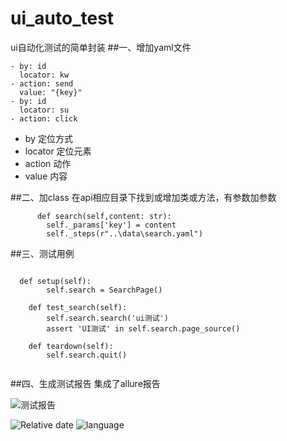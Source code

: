 # ui_auto_test
ui自动化测试的简单封装
##一、增加yaml文件

```$xslt
- by: id
  locator: kw
- action: send
  value: "{key}"
- by: id
  locator: su
- action: click
```
- by 定位方式
- locator 定位元素
- action  动作
- value  内容



##二、加class
 在api相应目录下找到或增加类或方法，有参数加参数
```$xslt
      def search(self,content: str):
        self._params['key'] = content
        self._steps(r"..\data\search.yaml") 
  ```
##三、测试用例

```$xslt
     
  def setup(self):
        self.search = SearchPage()

    def test_search(self):
        self.search.search('ui测试')
        assert 'UI测试' in self.search.page_source()

    def teardown(self):
        self.search.quit()
    
```

##四、生成测试报告
集成了allure报告

![测试报告](https://raw.githubusercontent.com/little-success/api_xiaoxin/blob/master/src/main/resources/img/01.png)



![Relative date](https://img.shields.io/date/1587719993)
![language](https://img.shields.io/badge/language-java-green.svg)
